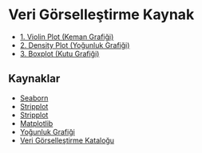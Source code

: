 # Veri Görselleştirme Kaynak

* [1. Violin Plot (Keman Grafiği)](https://github.com/kubrakurt/data_visualization_resource/blob/main/1_Violin_Plot_(Keman).ipynb)
* [2. Density Plot (Yoğunluk Grafiği)](https://github.com/kubrakurt/data_visualization_resource/blob/main/2_Density_Plot_(Yogunluk).ipynb)
* [3. Boxplot (Kutu Grafiği)](https://github.com/kubrakurt/data_visualization_resource/blob/main/3_Boxplot_(Kutu).ipynb)

## Kaynaklar

* [Seaborn](https://seaborn.pydata.org/generated/seaborn.violinplot.html)
* [Stripplot](https://seaborn.pydata.org/generated/seaborn.stripplot.html)
* [Stripplot](https://github.com/mwaskom/seaborn/issues/520)
* [Matplotlib](https://matplotlib.org/3.3.2/index.html)
* [Yoğunluk Grafiği](https://datavizcatalogue.com/TR/yontemleri/yogunluk_grafigi.html)
* [Veri Görselleştirme Kataloğu](https://datavizcatalogue.com/TR/yontemleri/viyolonsel_keman_grafik.html)
